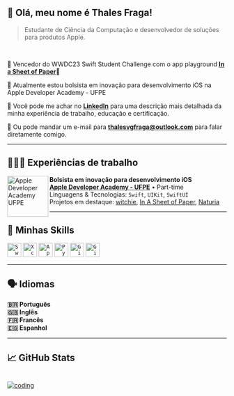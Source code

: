 ## 💜 Olá, meu nome é <strong>Thales Fraga!</strong>

> Estudante de Ciência da Computação e desenvolvedor de soluções para produtos Apple.

<br>

🏅 Vencedor do WWDC23 Swift Student Challenge com o app playground <strong>[In a Sheet of Paper](https://github.com/ditthales/InASheetOfPaper)</strong>🏅

🔭 Atualmente estou bolsista em inovação para desenvolvimento iOS na Apple Developer Academy - UFPE

💬 Você pode me achar no <strong>[LinkedIn](https://www.linkedin.com/in/thalesvgfraga/)</strong> para uma descrição mais detalhada da minha experiência de trabalho, educação e certificação.

💌 Ou pode mandar um e-mail para <strong>thalesvgfraga@outlook.com</strong> para falar diretamente comigo.

---

## 👨🏾‍💻 <strong>Experiências de trabalho</strong>

[<img align="left" height="94px" width="94px" alt="Apple Developer Academy UFPE" margin-right="30px" src="https://i.imgur.com/ZQ8V0mT.png"/>](https://www.developeracademy.cin.ufpe.br)

**Bolsista em inovação para desenvolvimento iOS** \
[**Apple Developer Academy - UFPE**](https://www.developeracademy.cin.ufpe.br) • Part-time \
Linguagens & Tecnologias: `Swift`, `UIKit`, `SwiftUI`\
Projetos em destaque: [witchie](https://github.com/ergdln/witchie), [In A Sheet of Paper](https://github.com/ditthales/InASheetOfPaper), [Naturia](https://github.com/miggelucas/Naturia)
<br/>

---

## 🚀 Minhas Skills

<code><img height="32" src="https://i.imgur.com/rYUFkMD.png" alt="Swift"/></code>
<code><img height="32" src="https://i.imgur.com/a430Il7.png" alt="Xcode"/></code>
<code><img height="32" src="https://i.imgur.com/qfYIDfa.png" alt="AppStore"/></code>
<code><img height="32" src="https://i.imgur.com/gYq39O7.png" alt="Python"/></code>
<code><img height="32" src="https://i.imgur.com/RDy0BpG.png" alt="Git"/></code>
<code><img height="32" src="https://i.imgur.com/DA8F2BV.png" alt="GitHub"/></code>

---

## 🗣️ Idiomas

<strong>🇧🇷 Português<br>
🇬🇧 Inglês<br>
🇫🇷 Francês<br>
🇪🇸 Espanhol<br></strong>

---

## 📈 GitHub Stats
<br>
<a href="https://github.com/ditthales">
  <img alt="coding"  align="center" src="https://github-readme-stats.vercel.app/api/top-langs/?username=ditthales&theme=dracula&hide_langs_below=1"/>
</a>
